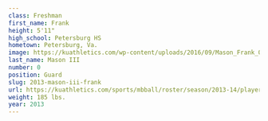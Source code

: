 ```yaml
---
class: Freshman
first_name: Frank
height: 5'11"
high_school: Petersburg HS
hometown: Petersburg, Va.
image: https://kuathletics.com/wp-content/uploads/2016/09/Mason_Frank_09012016.jpg
last_name: Mason III
number: 0
position: Guard
slug: 2013-mason-iii-frank
url: https://kuathletics.com/sports/mbball/roster/season/2013-14/player/frank-mason-iii/
weight: 185 lbs.
year: 2013
---
```

